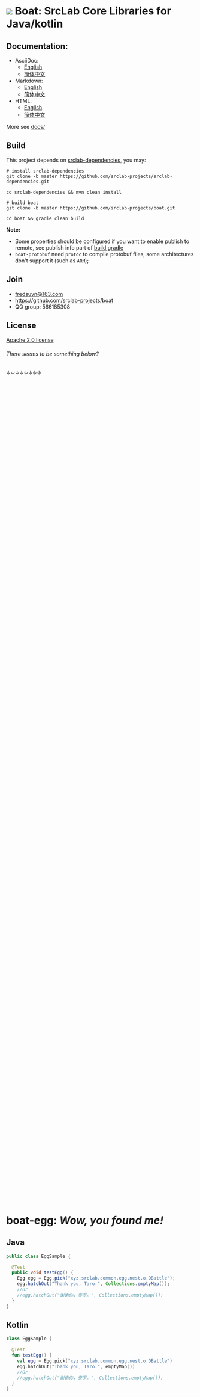# ![](logo.svg) Boat: SrcLab Core Libraries for Java/kotlin

## Documentation:

- AsciiDoc:
  * [English](docs/DOCUMENTATION_en.adoc)
  * [简体中文](docs/DOCUMENTATION_zh.adoc)
- Markdown:
  * [English](docs/DOCUMENTATION_en.md)
  * [简体中文](docs/DOCUMENTATION_zh.md)
- HTML:
  * [English](docs/DOCUMENTATION_en.html)
  * [简体中文](docs/DOCUMENTATION_zh.html)

More see [docs/](docs/)

## Build

This project depends on [srclab-dependencies](https://github.com/srclab-projects/srclab-dependencies), you may:

```shell
# install srclab-dependencies
git clone -b master https://github.com/srclab-projects/srclab-dependencies.git

cd srclab-dependencies && mvn clean install

# build boat
git clone -b master https://github.com/srclab-projects/boat.git

cd boat && gradle clean build
```

**Note:**

* Some properties should be configured if you want to enable publish to remote, see publish info part
  of [build.gradle](build.gradle)
* `boat-protobuf` need `protoc` to compile protobuf files, some architectures don't support it (such as `ARM`);

## Join

* fredsuvn@163.com
* https://github.com/srclab-projects/boat
* QQ group: 566185308

## License

[Apache 2.0 license][license]

[license]: https://www.apache.org/licenses/LICENSE-2.0.html

###### _There seems to be something below?_

↓↓↓↓↓↓↓↓

<br/><br/><br/><br/><br/><br/><br/><br/><br/><br/><br/><br/><br/><br/><br/><br/>
<br/><br/><br/><br/><br/><br/><br/><br/><br/><br/><br/><br/><br/><br/><br/><br/>
<br/><br/><br/><br/><br/><br/><br/><br/><br/><br/><br/><br/><br/><br/><br/><br/>
<br/><br/><br/><br/><br/><br/><br/><br/><br/><br/><br/><br/><br/><br/><br/><br/>
<br/><br/><br/><br/><br/><br/><br/><br/><br/><br/><br/><br/><br/><br/><br/><br/>
<br/><br/><br/><br/><br/><br/><br/><br/><br/><br/><br/><br/><br/><br/><br/><br/>
<br/><br/><br/><br/><br/><br/><br/><br/><br/><br/><br/><br/><br/><br/><br/><br/>
<br/><br/><br/><br/><br/><br/><br/><br/><br/><br/><br/><br/><br/><br/><br/><br/>

# boat-egg: _*Wow, you found me!*_

## Java

```java
public class EggSample {

  @Test
  public void testEgg() {
    Egg egg = Egg.pick("xyz.srclab.common.egg.nest.o.OBattle");
    egg.hatchOut("Thank you, Taro.", Collections.emptyMap());
    //Or
    //egg.hatchOut("谢谢你，泰罗。", Collections.emptyMap());
  }
}
```

## Kotlin

```kotlin
class EggSample {

  @Test
  fun testEgg() {
    val egg = Egg.pick("xyz.srclab.common.egg.nest.o.OBattle")
    egg.hatchOut("Thank you, Taro.", emptyMap())
    //Or
    //egg.hatchOut("谢谢你，泰罗。", Collections.emptyMap());
  }
}
```